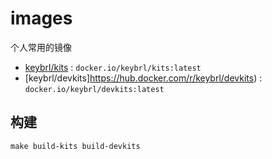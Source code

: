 # images

个人常用的镜像

- [keybrl/kits](https://hub.docker.com/r/keybrl/kits) : `docker.io/keybrl/kits:latest`
- [keybrl/devkits]https://hub.docker.com/r/keybrl/devkits) : `docker.io/keybrl/devkits:latest`

## 构建

```shell
make build-kits build-devkits
```
